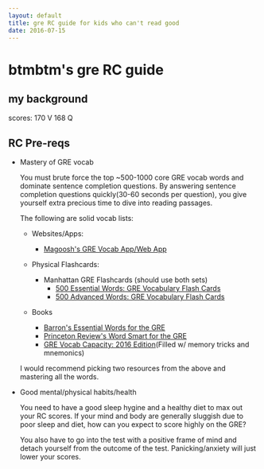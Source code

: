 ```yaml
---
layout: default
title: gre RC guide for kids who can't read good
date: 2016-07-15
---
```


# btmbtm's gre RC guide

## my background 

scores: 170 V 168 Q 

## RC Pre-reqs 

- Mastery of GRE vocab
  
  You must brute force the top ~500-1000 core GRE vocab words and dominate sentence completion questions. By answering sentence completion questions quickly(30-60 seconds per question), you give yourself extra precious time to dive into reading passages.

  The following are solid vocab lists: 
  
  - Websites/Apps: 
  
    - [Magoosh's GRE Vocab App/Web App](https://gre.magoosh.com/flashcards/vocabulary)
    
  - Physical Flashcards: 
  
    - Manhattan GRE Flashcards (should use both sets)
      - [500 Essential Words: GRE Vocabulary Flash Cards](http://amzn.to/2aed2n1)
      - [500 Advanced Words: GRE Vocabulary Flash Cards](http://amzn.to/2amYkzJ)
      
  - Books
  
    - [Barron's Essential Words for the GRE](http://amzn.to/2animnM)
    - [Princeton Review's Word Smart for the GRE](http://amzn.to/2aedwtA)
    - [GRE Vocab Capacity: 2016 Edition](http://amzn.to/2anhVKk)(Filled w/ memory tricks and mnemonics) 
  
  
  I would recommend picking two resources from the above and mastering all the words. 

- Good mental/physical habits/health
  
  You need to have a good sleep hygine and a healthy diet to max out your RC scores. If your mind and body are generally sluggish due to poor sleep and diet, how can you expect to score highly on the GRE? 

  You also have to go into the test with a positive frame of mind and detach yourself from the outcome of the test. Panicking/anxiety will just lower your scores. 

  



